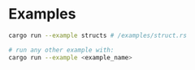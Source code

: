 # Examples

```sh
cargo run --example structs # /examples/struct.rs

# run any other example with:
cargo run --example <example_name>
```
